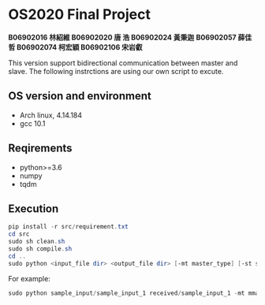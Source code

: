 # OS2020 Final Project

**B06902016 林紹維 B06902020 唐  浩 B06902024 黃秉迦**
**B06902057 薛佳哲 B06902074 柯宏穎 B06902106 宋岩叡**

This version support bidirectional communication between master and slave.
The following instrctions are using our own script to excute.

## OS version and environment
- Arch linux, 4.14.184
- gcc 10.1

## Reqirements
- python>=3.6
- numpy
- tqdm

## Execution
```powershell
pip install -r src/requirement.txt
cd src
sudo sh clean.sh
sudo sh compile.sh
cd ..
sudo python <input_file dir> <output_file dir> [-mt master_type] [-st slave_type] [-t times] [-ml master_log] [-sl slave_log]
```
For example:
```powershell
sudo python sample_input/sample_input_1 received/sample_input_1 -mt mmap -st fcntl -t 100 -ml ./master_log -sl ./slave_log
```

